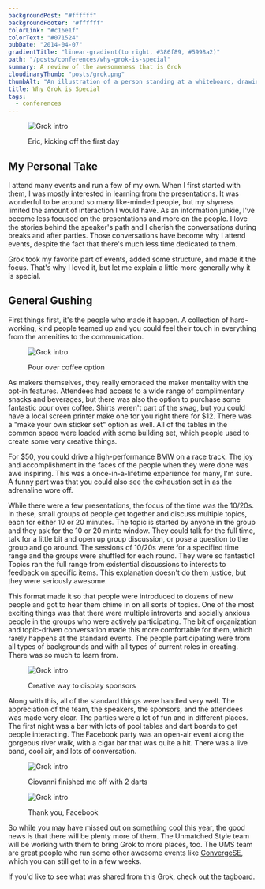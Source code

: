 ```yaml
---
backgroundPost: "#ffffff"
backgroundFooter: "#ffffff"
colorLink: "#c16e1f"
colorText: "#071524"
pubDate: "2014-04-07"
gradientTitle: "linear-gradient(to right, #386f89, #5998a2)"
path: "/posts/conferences/why-grok-is-special"
summary: A review of the awesomeness that is Grok
cloudinaryThumb: "posts/grok.png"
thumbAlt: "An illustration of a person standing at a whiteboard, drawing a complex algorithm with multiple interconnected parts, with other people looking on in amazement, in the style of a detailed technical diagram, viewed from a bird's-eye perspective --v 5 --ar 3:2"
title: Why Grok is Special
tags:
  - conferences
---
```


<figure>

![Grok intro](/posts/conferences/why-grok-is-special/grok-01.jpg)

<figcaption>Eric, kicking off the first day</figcaption>

</figure>

## My Personal Take

I attend many events and run a few of my own. When I first started with them, I was mostly interested in learning from the presentations. It was wonderful to be around so many like-minded people, but my shyness limited the amount of interaction I would have. As an information junkie, I've become less focused on the presentations and more on the people. I love the stories behind the speaker's path and I cherish the conversations during breaks and after parties. Those conversations have become why I attend events, despite the fact that there's much less time dedicated to them.

Grok took my favorite part of events, added some structure, and made it the focus. That's why I loved it, but let me explain a little more generally why it is special.

## General Gushing

First things first, it's the people who made it happen. A collection of hard-working, kind people teamed up and you could feel their touch in everything from the amenities to the communication.

<figure>

![Grok intro](/posts/conferences/why-grok-is-special/grok-02.jpg)

<figcaption>Pour over coffee option</figcaption>

</figure>

As makers themselves, they really embraced the maker mentality with the opt-in features. Attendees had access to a wide range of complimentary snacks and beverages, but there was also the option to purchase some fantastic pour over coffee. Shirts weren't part of the swag, but you could have a local screen printer make one for you right there for \$12\. There was a "make your own sticker set" option as well. All of the tables in the common space were loaded with some building set, which people used to create some very creative things.

For \$50, you could drive a high-performance BMW on a race track. The joy and accomplishment in the faces of the people when they were done was awe inspiring. This was a once-in-a-lifetime experience for many, I'm sure. A funny part was that you could also see the exhaustion set in as the adrenaline wore off.

While there were a few presentations, the focus of the time was the 10/20s. In these, small groups of people get together and discuss multiple topics, each for either 10 or 20 minutes. The topic is started by anyone in the group and they ask for the 10 or 20 minte window. They could talk for the full time, talk for a little bit and open up group discussion, or pose a question to the group and go around. The sessions of 10/20s were for a specified time range and the groups were shuffled for each round. They were so fantastic! Topics ran the full range from existential discussions to interests to feedback on specific items. This explanation doesn't do them justice, but they were seriously awesome.

This format made it so that people were introduced to dozens of new people and got to hear them chime in on all sorts of topics. One of the most exciting things was that there were multiple introverts and socially anxious people in the groups who were actively participating. The bit of organization and topic-driven conversation made this more comfortable for them, which rarely happens at the standard events. The people participating were from all types of backgrounds and with all types of current roles in creating. There was so much to learn from.

<figure>

![Grok intro](/posts/conferences/why-grok-is-special/grok-05.jpg)

<figcaption>Creative way to display sponsors</figcaption>

</figure>

Along with this, all of the standard things were handled very well. The appreciation of the team, the speakers, the sponsors, and the attendees was made very clear. The parties were a lot of fun and in different places. The first night was a bar with lots of pool tables and dart boards to get people interacting. The Facebook party was an open-air event along the gorgeous river walk, with a cigar bar that was quite a hit. There was a live band, cool air, and lots of conversation.

<figure>

![Grok intro](/posts/conferences/why-grok-is-special/grok-04.jpg)

<figcaption>Giovanni finished me off with 2 darts</figcaption>

</figure>

<figure class="mtl">

![Grok intro](/posts/conferences/why-grok-is-special/grok-06.jpg)

<figcaption>Thank you, Facebook</figcaption>

</figure>

So while you may have missed out on something cool this year, the good news is that there will be plenty more of them. The Unmatched Style team will be working with them to bring Grok to more places, too. The UMS team are great people who run some other awesome events like [ConvergeSE,](http://convergese.com/) which you can still get to in a few weeks.

If you'd like to see what was shared from this Grok, check out the [tagboard](https://tagboard.com/grok14).
